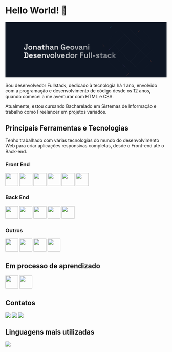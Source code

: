 # Hello World! 👋

<img src="images/header-img.png"/>

Sou desenvolvedor Fullstack, dedicado à tecnologia há 1 ano, envolvido com a programação e desenvolvimento de código desde os 12 anos, quando comecei a me aventurar com HTML e CSS.

Atualmente, estou cursando Bacharelado em Sistemas de Informação e trabalho como Freelancer em projetos variados.

## Principais Ferramentas e Tecnologias

Tenho trabalhado com várias tecnologias do mundo do desenvolvimento Web para criar aplicações responsivas completas, desde o Front-end até o Back-end.

### Front End
<img loading="lazy" src="https://cdn.jsdelivr.net/gh/devicons/devicon/icons/html5/html5-original.svg" width="40" height="40" /> <img loading="lazy" src="https://cdn.jsdelivr.net/gh/devicons/devicon/icons/css3/css3-original.svg" width="40" height="40" /> <img loading="lazy" src="https://cdn.jsdelivr.net/gh/devicons/devicon/icons/javascript/javascript-original.svg" width="40" height="40" /> <img loading="lazy" src="https://cdn.jsdelivr.net/gh/devicons/devicon/icons/react/react-original.svg" width="40" height="40" /> <img loading="lazy" src="https://cdn.jsdelivr.net/gh/devicons/devicon/icons/typescript/typescript-original.svg" width="40" height="40" /> <img loading="lazy" src="https://cdn.jsdelivr.net/gh/devicons/devicon/icons/bootstrap/bootstrap-original.svg" width="40" height="40" />

### Back End
<img loading="lazy" src="https://cdn.jsdelivr.net/gh/devicons/devicon/icons/spring/spring-original.svg" width="40" height="40" /> <img loading="lazy" src="https://cdn.jsdelivr.net/gh/devicons/devicon/icons/nodejs/nodejs-original.svg" width="40" height="40" /> <img loading="lazy" src="https://cdn.jsdelivr.net/gh/devicons/devicon/icons/python/python-original.svg" width="40" height="40" /> <img loading="lazy" src="https://cdn.jsdelivr.net/gh/devicons/devicon/icons/firebase/firebase-plain.svg" width="40" height="40" /> <img loading="lazy" src="https://cdn.jsdelivr.net/gh/devicons/devicon/icons/postgresql/postgresql-original.svg" width="40" height="40" />

### Outros
 <img loading="lazy" src="https://cdn.jsdelivr.net/gh/devicons/devicon/icons/vscode/vscode-original.svg" width="40" height="40" /> <img src="https://cdn.jsdelivr.net/gh/devicons/devicon/icons/git/git-original.svg" width="40" height="40" /> <img src="https://cdn.jsdelivr.net/gh/devicons/devicon/icons/linux/linux-original.svg" width="40" height="40" /> <img src="https://cdn.jsdelivr.net/gh/devicons/devicon/icons/blender/blender-original.svg" width="40" height="40" />

## Em processo de aprendizado
<img src="https://cdn.jsdelivr.net/gh/devicons/devicon/icons/nextjs/nextjs-original.svg" width="40" height="40" /> <img loading="lazy" src="https://cdn.jsdelivr.net/gh/devicons/devicon/icons/tailwindcss/tailwindcss-plain.svg" width="40" height="40" />

## Contatos
<div>
  <a href = "mailto:dongeovanimenor@gmail.com"><img loading="lazy" src="https://img.shields.io/badge/Gmail-D14836?style=for-the-badge&logo=gmail&logoColor=white" target="_blank"></a>
  <a href="https://www.linkedin.com/in/jonathan-geovani" target="_blank"><img loading="lazy" src="https://img.shields.io/badge/-LinkedIn-%230077B5?style=for-the-badge&logo=linkedin&logoColor=white" target="_blank"></a>   
  <a href="https://jonathangeovani.vercel.app" target="_blank"><img loading="lazy" src="https://img.shields.io/badge/-Portfolio-000000?style=for-the-badge&logo=vercel&logoColor=white" target="_blank"></a> 
</div>

## Linguagens mais utilizadas
<a href="https://github.com/jonathan-geovani">
  <img loading="lazy" height="180em" src="https://github-readme-stats.vercel.app/api/top-langs/?username=jonathangeovani&layout=compact&langs_count=7&theme=dracula"/>
</a>
